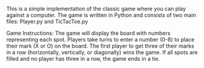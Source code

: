 This is a simple implementation of the classic game where you can play against a computer. The game is written in Python and consists of two main files: Player.py and TicTacToe.py

Game Instructions:
The game will display the board with numbers representing each spot.
Players take turns to enter a number (0-8) to place their mark (X or O) on the board.
The first player to get three of their marks in a row (horizontally, vertically, or diagonally) wins the game.
If all spots are filled and no player has three in a row, the game ends in a tie.

